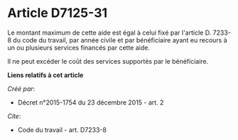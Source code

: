 # Article D7125-31

Le montant maximum de cette aide est égal à celui fixé par l'article D. 7233-8 du code du travail, par année civile et par
bénéficiaire ayant eu recours à un ou plusieurs services financés par cette aide. 

Il ne peut excéder le coût des services supportés par le bénéficiaire.

**Liens relatifs à cet article**

_Créé par_:

  - Décret n°2015-1754 du 23 décembre 2015 - art. 2

_Cite_:

  - Code du travail - art. D7233-8
